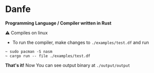 # Danfe
**Programming Language / Compiler written in Rust**

⚠️ Compiles on linux


- To run the compiler, make changes to ```./examples/test.df``` and run
```
~ sudo pacman -S nasm
~ cargo run -- file ./examples/test.df
```

**That's it!** 
Now You can see output binary at ```./output/output```